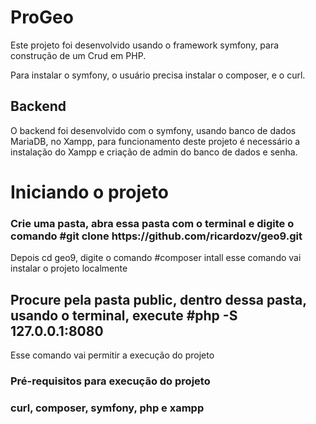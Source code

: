 <h1>ProGeo</h1>
<p>Este projeto foi desenvolvido usando o framework symfony, para construção de um
Crud em PHP. </p>
<p> Para instalar o symfony, o usuário precisa instalar o composer, e o curl. </p>
<h2>Backend</h2>
<p>O backend foi desenvolvido com o symfony, usando banco de dados MariaDB, no Xampp, para funcionamento deste projeto é necessário a instalação do Xampp e criação de admin do banco de dados e senha.</p>


<h1> Iniciando o projeto </h1>
<h3> Crie uma pasta, abra essa pasta com o terminal e digite o comando #git clone https://github.com/ricardozv/geo9.git </h3>
<p> Depois cd geo9, digite o comando #composer intall esse comando vai instalar o projeto 
localmente <p>
<h2>Procure pela pasta public, dentro dessa pasta, usando o terminal, execute #php -S 127.0.0.1:8080</h2>
<p1>Esse comando vai permitir a execução do projeto</p1> 
<h3>Pré-requisitos para execução do projeto<h3>
<p>curl, composer, symfony, php e xampp <p>
